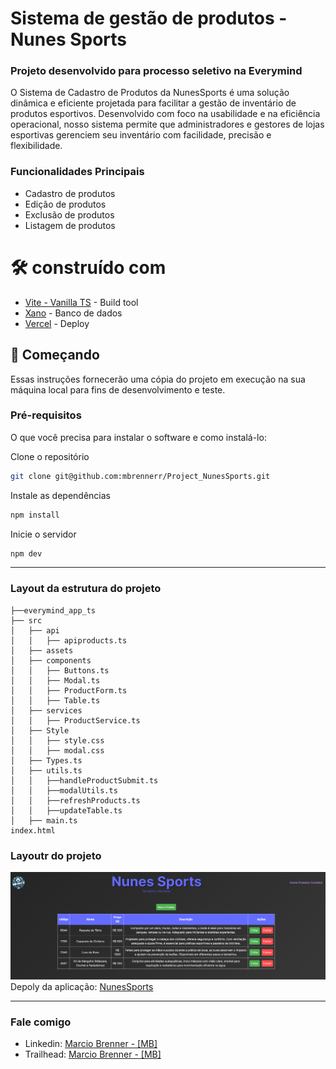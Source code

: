 # Sistema de gestão de produtos - Nunes Sports
### Projeto desenvolvido para processo seletivo na   Everymind


O Sistema de Cadastro de Produtos da NunesSports é uma solução dinâmica e eficiente projetada para facilitar a gestão de inventário de produtos esportivos. Desenvolvido com foco na usabilidade e na eficiência operacional, nosso sistema permite que administradores e gestores de lojas esportivas gerenciem seu inventário com facilidade, precisão e flexibilidade.

### Funcionalidades Principais
- Cadastro de produtos
- Edição de produtos
- Exclusão de produtos
- Listagem de produtos


# 🛠️ construído com

* [Vite - Vanilla TS](https://pt.vitejs.dev/guide/) - Build tool
* [Xano](https://docs.xano.com/) - Banco de dados
* [Vercel](https://vercel.com/) - Deploy

## 🚀 Começando
Essas instruções fornecerão uma cópia do projeto em execução na sua máquina local para fins de desenvolvimento e teste.

### Pré-requisitos
O que você precisa para instalar o software e como instalá-lo:

Clone o repositório
```sh 
git clone git@github.com:mbrennerr/Project_NunesSports.git
```
Instale as dependências
```sh
npm install
```
Inicie o servidor
```sh
npm dev
```
---
### Layout da estrutura do projeto
```
├──everymind_app_ts
├── src
│   ├── api
│   │   ├── apiproducts.ts
│   ├── assets
│   ├── components
│   │   ├── Buttons.ts
│   │   ├── Modal.ts
│   │   ├── ProductForm.ts
│   │   ├── Table.ts
│   ├── services
│   │   ├── ProductService.ts
│   ├── Style
│   │   ├── style.css
│   │   ├── modal.css
│   ├── Types.ts
│   ├── utils.ts
│   │   ├──handleProductSubmit.ts
│   │   ├──modalUtils.ts
│   │   ├──refreshProducts.ts
│   │   ├──updateTable.ts
│   ├── main.ts
index.html
```
### Layoutr do projeto

![image](src/assets/table.png)
Depoly da aplicação: [NunesSports](https://project-nunes-sports-mbrennerr.vercel.app/)

---
### Fale comigo
- Linkedin: [Marcio Brenner - [MB]](https://www.linkedin.com/in/mbrennerr/)
- Trailhead: [Marcio Brenner - [MB]](https://trailblazer.me/id/mbrennerr)
